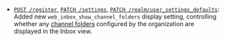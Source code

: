 * [`POST /register`](/api/register-queue), [`PATCH /settings`](/api/update-settings),
  [`PATCH /realm/user_settings_defaults`](/api/update-realm-user-settings-defaults):
  Added new `web_inbox_show_channel_folders` display setting,
  controlling whether any [channel folders](/help/channel-folders)
  configured by the organization are displayed in the Inbox view.
